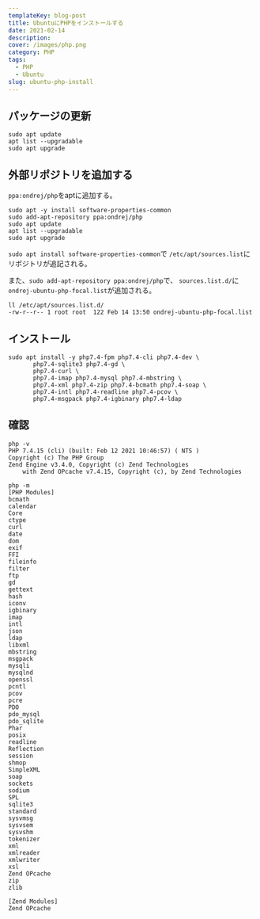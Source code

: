 ```yaml
---
templateKey: blog-post
title: UbuntuにPHPをインストールする
date: 2021-02-14
description:
cover: /images/php.png
category: PHP
tags:
  - PHP
  - Ubuntu
slug: ubuntu-php-install
---
```


## パッケージの更新

```shell
sudo apt update
apt list --upgradable
sudo apt upgrade
```

## 外部リポジトリを追加する

`ppa:ondrej/php`をaptに追加する。



```shell
sudo apt -y install software-properties-common
sudo add-apt-repository ppa:ondrej/php
sudo apt update
apt list --upgradable
sudo apt upgrade
```

`sudo apt install software-properties-common`で
`/etc/apt/sources.list`にリポジトリが追記される。

また、`sudo add-apt-repository ppa:ondrej/php`で、
`sources.list.d/`に`ondrej-ubuntu-php-focal.list`が追加される。

```shell
ll /etc/apt/sources.list.d/
-rw-r--r-- 1 root root  122 Feb 14 13:50 ondrej-ubuntu-php-focal.list
```



## インストール
```shell
sudo apt install -y php7.4-fpm php7.4-cli php7.4-dev \
       php7.4-sqlite3 php7.4-gd \
       php7.4-curl \
       php7.4-imap php7.4-mysql php7.4-mbstring \
       php7.4-xml php7.4-zip php7.4-bcmath php7.4-soap \
       php7.4-intl php7.4-readline php7.4-pcov \
       php7.4-msgpack php7.4-igbinary php7.4-ldap 
```

## 確認

```shell
php -v
PHP 7.4.15 (cli) (built: Feb 12 2021 10:46:57) ( NTS )
Copyright (c) The PHP Group
Zend Engine v3.4.0, Copyright (c) Zend Technologies
    with Zend OPcache v7.4.15, Copyright (c), by Zend Technologies
```

```shell
php -m
[PHP Modules]
bcmath
calendar
Core
ctype
curl
date
dom
exif
FFI
fileinfo
filter
ftp
gd
gettext
hash
iconv
igbinary
imap
intl
json
ldap
libxml
mbstring
msgpack
mysqli
mysqlnd
openssl
pcntl
pcov
pcre
PDO
pdo_mysql
pdo_sqlite
Phar
posix
readline
Reflection
session
shmop
SimpleXML
soap
sockets
sodium
SPL
sqlite3
standard
sysvmsg
sysvsem
sysvshm
tokenizer
xml
xmlreader
xmlwriter
xsl
Zend OPcache
zip
zlib

[Zend Modules]
Zend OPcache
```